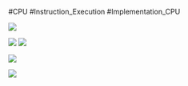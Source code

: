 #CPU #Instruction_Execution #Implementation_CPU 

![](https://i.imgur.com/JmSRitb.png)

![](https://i.imgur.com/afKpAUC.png)
![](https://i.imgur.com/BG0C69Q.png)

![](https://i.imgur.com/l21Zu1I.png)

![](https://i.imgur.com/QSOjH07.png)
